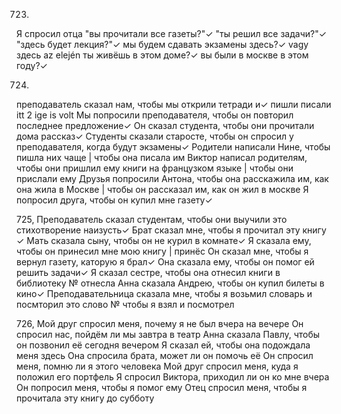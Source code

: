 723.
Я спросил отца "вы прочитали все газеты?"✓
"ты решил все задачи?"✓
"здесь будет лекция?"✓
мы будем сдавать экзамены здесь?✓ vagy здесь az elején
ты живёшь в этом доме?✓
вы были в москве в этом году?✓

724.
преподаватель сказал нам, чтобы мы открили тетради и✓ пишли писали itt 2 ige is volt
Мы попросили преподавателя, чтобы он повторил последнее предложение✓
Он сказал студента, чтобы они прочитали дома рассказ✓
Студенты сказали старосте, чтобы он спросил у преподавателя, когда будут экзамены✓
Родители написали Нине, чтобы пишла них чаще | чтобы она писала им
Виктор написал родителям, чтобы они пришлил ему книги на французком языке  | чтобы они прислали ему
Друзья попросили Антона, чтобы она расскажила им, как она жила в Москве | чтобы он рассказал им, как он жил в москве
Я попросил друга, чтобы он купил мне газету✓

725,
Преподаватель сказал студентам, чтобы они выучили это стихотворение наизусть✓
Брат сказал мне, чтобы я прочитал эту книгу ✓
Мать сказала сыну, чтобы он не курил в комнате✓
Я сказала ему, чтобы он принесил мне мою книгу | принёс
Он сказал мне, чтобы я вернул газету, каторую я брал✓
Она сказала ему, чтобы он помог ей решить задачи✓
Я сказал сестре, чтобы она отнесил книги в библиотеку № отнесла
Анна сказала Андрею, чтобы он купил билеты в кино✓
Преподавательница сказала мне, чтобы я возьмил словарь и посмторил это слово № чтобы я взял и посмотрел

726,
Мой друг спросил меня, почему я не был вчера на вечере 
Он спросил нас, пойдём ли мы завтра в театр
Анна сказала Павлу, чтобы он позвонил её сегодня вечером
Я сказал ей, чтобы она подождала меня здесь
Она спросила брата, может ли он помочь её
Он спросил меня, помню ли я этого человека
Мой друг спросил меня, куда я положил его портфель
Я спросил Виктора, приходил ли он ко мне вчера
Он попросил меня, чтобы я помог ему
Отец спросил меня, чтобы я прочитала эту книгу до субботу